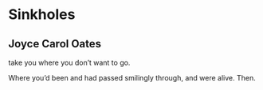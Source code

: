 # Sinkholes
## Joyce Carol Oates
take you where
you don’t want to go.

Where you’d been
and had passed smilingly through,
and were alive. Then.